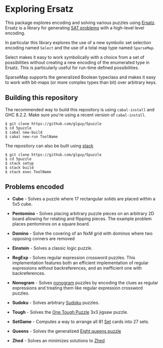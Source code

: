Exploring Ersatz
================

This package explores encoding and solving various puzzles using
[Ersatz](https://hackage.haskell.org/package/ersatz). Ersatz is
a library for generating
[SAT problems](https://en.wikipedia.org/wiki/Boolean_satisfiability_problem)
with a high-level level encoding.

In particular this library explores the use of a new symbolic set selection
encoding named `Select` and the use of a total map type named `SparseMap`.

Select makes it easy to work symbolically with a choice from a set of
possibilities without creating a new encoding of the enumerated type
in Ersatz. This is particularly useful for run-time defined possibilities.

SparseMap supports the generalized Boolean typeclass and makes it easy
to work with bit-maps (or more complex types than bit) over arbitrary keys.

Building this repository
------------------------

The recommended way to build this repository is using `cabal-install` and
GHC 8.2.2. Make sure you're using a recent version of `cabal-install`.


```
$ git clone https://github.com/glguy/5puzzle
$ cd 5puzzle
$ cabal new-build
$ cabal new-run ToolName
```

The repository can also be built using [stack](https://docs.haskellstack.org/en/stable/README/)

```
$ git clone https://github.com/glguy/5puzzle
$ cd 5puzzle
$ stack setup
$ stack build
$ stack exec ToolName
```

Problems encoded
----------------

* **Cube** - Solves a puzzle where 17 rectangular solids are placed within
  a 5x5 cube.

* **Pentomino** - Solves placing arbitrary puzzle pieces on an arbitrary 2D
    board allowing for rotating and flipping pieces. The example problem
    places pentominos on a square board.

* **Domino** - Solve the covering of an NxM grid with dominos where two
    opposing corners are removed

* **Einstein** - Solves a classic logic puzzle.

* **RegExp** - Solves regular expression crossword puzzles. This
   implementation features both an efficient implementation of regular
   expressions without backreferences, and an inefficient one with
   backreferences.

* **Nonogram** - Solves [nonogram](https://en.wikipedia.org/wiki/Nonogram)
   puzzles by encoding the clues as regular expressions and treating them
   like regular expression crossword puzzles.

* **Sudoku** - Solves arbitrary [Sudoku](https://en.wikipedia.org/wiki/Sudoku) puzzles.

* **Tough** - Solves the [One Tough Puzzle](http://www.alexbrands.com/product/games/one-tough-puzzle/)
   3x3 jigsaw puzzle.

* **SetGame** - Computes a way to arrange all 81 [Set](https://en.wikipedia.org/wiki/Set_(game))
   cards into 27 sets.

* **Queens** - Solves the generalized [Eight queens puzzle](https://en.wikipedia.org/wiki/Eight_queens_puzzle)

* **Zhed** - Solves an minimizes solutions to [Zhed](https://play.google.com/store/apps/details?id=com.groundcontrol.zhed&hl=en_US)
